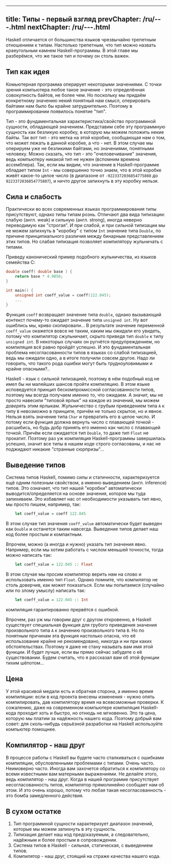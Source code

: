 ----
title: Типы - первый взгляд
prevChapter: /ru/---.html
nextChapter: /ru/---.html
----

Haskell отличается от большинства языков чрезвычайно трепетным отношением к типам. Настолько трепетным, что тип можно назвать краеугольным камнем Haskell-программы. В этой главе мы разберёмся, что же такое тип и почему он столь важен.

## Тип как идея

Комьютерная программа оперирует некоторыми значениями. С точки зрения компьютера любое такое значение - это определённая совокупность байтов, не более чем. Но поскольку мы придаём конкретному значению некий понятный нам смысл, оперировать байтами нам было бы крайне затруднительно. Поэтому в программировании появилось понятие "тип".

Тип - это фундаментальная характеристика/свойство программной сущности, обладающей значением. Представим себе эту программную сущность как безликую коробку, в которую мы можем положить некие байты. Так вот тип - это метка на этой коробке, сообщающая нам о том, что может лежать в данной коробке, а что - нет. В этом случае мы оперируем уже не безликими байтами, но значениями, понятными человеку. Можно сказать, что тип - это "очеловечивание" значения, ведь компьютеру никакой тип не нужен (вспомним времена ассемблера). Так, если мы видим, что значение в Haskell-программе обладает типом `Int` - мы совершенно точно знаем, что в этой коробке живёт какое-то целое число (в диапазоне от `-9223372036854775808` до `9223372036854775807`), и ничто другое запихнуть в эту коробку нельзя.

## Сила и слабость

Практически во всех современных языках программирования типы присутствуют, однако типы типам рознь. Отличают два вида типизации: слабую (англ. weak) и сильную (англ. strong), иногда неверно переводимую как "строгая". И при слабой, и при сильной типизации мы не можем запихнуть в "коробку" с типом `Int` значение типа `Double`, по причине принципиального различия между бинарным представлением этих типов. Но слабая типизация позволяет компилятору жульничать с типами.

Приведу канонический пример подобного жульничества, из языков семейства C:

```c
double coeff( double base ) {
    return base * 4.9856;
}

int main() {
    unsigned int coeff_value = coeff(122.045);
    ...
}
```

Функция `coeff` возвращает значение типа `double`, однако вызывающий контекст почему-то ожидает значение типа `unsigned int`. Ну вот ошиблись мы, криво скопировали... В результате значение переменной `coeff_value` окажется вовсе не таким, каким мы ожидали его увидеть, потому что компилятор сжульничает, скрыто приведя тип `double` к типу `unsigned int`. В некоторых случаях он ругнётся предупреждением, но компиляция всё равно пройдёт успешно. И это фундаментальная проблема несогласованности типов в языках со слабой типизацией, ведь мы ожидали одно, а в итоге получили совсем другое. Надо ли говорить, что такого рода ошибки могут быть трудноуловимыми и крайне опасными?..

Haskell - язык с сильной типизацией, поэтому в нём подобный код не имел бы ни малейших шансов пройти компиляцию. В этом языке исповедуется принцип бескомпромиссной согласованности типов, поэтому мы всегда получаем именно то, что ожидаем. А значит, мы не просто навесили "типовой ярлык" на каждое из значений, мы можем *доверять* этим ярлыкам. Жульничество с грубым приведением типа `A` к типу `B` невозможно в принципе, причём не только скрытое, но и явное. Нельзя взять значение типа `Char` и превратить его в целое число. И потому если функция должна вернуть число с плавающей точкой - расшибись, но будь добр принять его именно как число с плавающей точкой. Причём если ожидается тип `Double`, то даже тип `Float` не прокатит. Поэтому раз уж компиляция Haskell-программы завершилась успешно, значит все типы в нашем коде строго согласованы, и нас не поджидают никакие "странные сюрпризы"...

## Выведение типов

Система типов Haskell, помимо силы и статичности, характеризуется ещё одним полезным свойством, а именно  выведением (англ. inference) типов. Это означает, что тип нашей "коробки" автоматически выводится/определяется на основе значения, которое мы туда запихиваем. Это избавляет нас от необходимости указывать тип явно, мы просто пишем, например, так:

```haskell
    let coeff_value = coeff 122.045
```

В этом случае тип значения `coeff_value` автоматически будет выведен как `Double` и останется таким навсегда. Выведение типов делает наш код более простым и компактным.

Впрочем, можно (а иногда и нужно) указать тип значения явно. Например, если мы хотим работать с числом меньшей точности, тогда можно написать так:

```haskell
    let coeff_value = 122.045 :: Float
```

В этом случае мы просим компилятор верить нам на слово и использовать именно тип `Float`. Однако помните, что компилятор не столь доверчив, как может показаться. Если мы попытаемся (случайно или по злому умыслу) написать так:

```haskell
    let coeff_value = 122.045 :: Int
```

компиляция гарантированно прервётся с ошибкой.

Впрочем, раз уж мы говорим друг с другом откровенно, в Haskell существует специальная функция для грубого приведения значения произвольного типа `A` к значению произвольного типа `B`. Но по понятным причинам эта функция настолько опасна, что её использование крайне не рекомендовано, никогда и ни при каких обстоятельствах. Поэтому я даже не стану называть вам имя этой функции. И будет лучше, если вы прямо сейчас забудете о её существовании. Будем считать, что я рассказал вам об этой функции тихим шёпотом...

## Цена

У этой красивой медали есть и обратная сторона, а именно время компиляции: если в код проекта внесены изменения - нужно опять компилировать, дав компилятору время на всевозможные проверки. К сожалению, даже на современном компьютере компиляция Haskell-кода проходит хоть и быстро, но отнюдь не мгновенно. Это та цена, которую мы платим за надёжность нашего кода. Поэтому добрый вам совет: для сколь-нибудь серьёзной разработки на Haskell используйте компьютер помощнее.

## Компилятор - наш друг

В процессе работы с Haskell вы будете часто сталкиваться с ошибками компиляции, обусловленными проблемами с типами. Очень часто. Неимоверно часто. Иногда вам захочется обратиться к компилятору со всеми известными вам матерными выражениями. Не делайте этого, ведь компилятор - наш друг. Когда в нашей программе присутствует несогласованность типов, компилятор прямолинейно сообщает нам об этом. И это очень хорошо, потому что любая такая несогласованность - это бомба замедленного действия.

## В сухом остатке

1. Тип программной сущности характеризует диапазон значений, которые мы можем запихнуть в эту сущность.
2. Типизация делает наш код предсказуемым, а следовательно, надёжным и более простым в сопровождении.
3. Система типов в Haskell - сильная, статическая, с выведением типов.
4. Компилятор - наш друг, стоящий на страже качества нашего кода.
